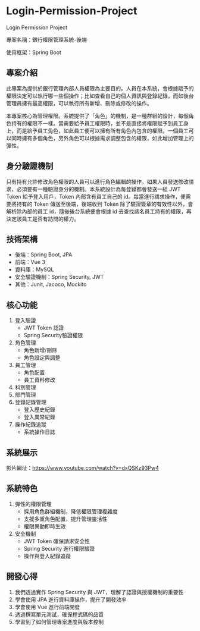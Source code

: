 # Login-Permission-Project
Login Permission Project

專案名稱：銀行權限管理系統-後端

使用框架：Spring Boot

## 專案介紹

此專案為提供於銀行管理內部人員權限為主要目的。人員在本系統，會根據賦予的權限決定可以執行哪一些個操作；比如查看自己的個人資訊與登錄紀錄，而如後台管理員擁有最高權限，可以執行所有新增、刪除或修改的操作。

本專案核心為管理權限。系統提供了「角色」的機制，是一種群組的設計，每個角色持有的權限不一樣。當需要給予員工權限時，並不是直接將權限賦予到員工身上，而是給予員工角色，如此員工便可以擁有所有角色內包含的權限。一個員工可以同時擁有多個角色，另外角色可以根據需求調整包含的權限，如此增加管理上的彈性。

## 身分驗證機制

只有持有允許修改角色權限的人員可以進行角色編輯的操作。如果人員發送修改請求，必須要有一種驗證身分的機制。本系統設計為每登錄都會發送一組 JWT Token 給予登入用戶，Token 內部含有員工自己的 id。每當進行請求操作，便需要將持有的 Token 傳送至後端，後端收到 Token 除了驗證簽章的有效性以外，會解析除內部的員工 id，隨後後台系統便會根據 id 去查找該名員工持有的權限，再決定該員工是否有訪問的權力。

 ## 技術架構
 - 後端：Spring Boot, JPA
 -  前端：Vue 3
 - 資料庫：MySQL
 - 安全驗證機制：Spring Security, JWT
 - 其他：Junit, Jacoco, Mockito

 ## 核心功能
1. 登入驗證
   - JWT Token 認證
   - Spring Security驗證權限
2. 角色管理
   - 角色新增/刪除
   - 角色設定與調整
3. 員工管理
   - 角色配置
   - 員工資料修改
4. 科別管理
5. 部門管理
6. 登錄記錄管理
   - 登入歷史紀錄
   - 登入異常紀錄
7. 操作紀錄追蹤
   - 系統操作日誌

 ## 系統展示
影片網址：https://www.youtube.com/watch?v=dxQSKz93Pw4

## 系統特色
1. 彈性的權限管理
   - 採用角色群組機制，降低權限管理複雜度
   - 支援多重角色配置，提升管理靈活性
   - 權限異動即時生效
2. 安全機制
   - JWT Token 確保請求安全性
   - Spring Security 進行權限驗證
   - 操作與登入紀錄追蹤
  
## 開發心得
1. 我們透過實作 Spring Security 與 JWT，理解了認證與授權機制的重要性
2. 學會使用 JPA 進行資料庫操作，提升了開發效率
3. 學會使用 Vue 進行前端開發
4. 透過撰寫單元測試，確保程式碼的品質
5. 學習到了如何管理專案進度與版本控制
